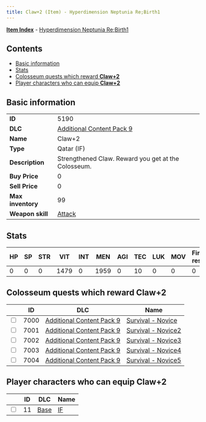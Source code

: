 ```yaml
---
title: Claw+2 (Item) - Hyperdimension Neptunia Re;Birth1
---
```


[**Item Index**](/neptunia/rb1/item/index.html) - [Hyperdimension Neptunia Re;Birth1](/neptunia/rb1)

## Contents

- [Basic information](#basic-information)
- [Stats](#stats)
- [Colosseum quests which reward **Claw+2**](#colosseum-quests-which-reward-claw-2)
- [Player characters who can equip **Claw+2**](#player-characters-who-can-equip-claw-2)
## Basic information

|   |   |
| -- | -- |
| **ID** | 5190 |
| **DLC** | [Additional Content Pack 9](/neptunia/rb1/dlc/18-pack9.html) |
| **Name** | Claw+2 |
| **Type** | Qatar (IF) |
| **Description** | Strengthened Claw. Reward you get at the Colosseum. |
| **Buy Price** | 0 |
| **Sell Price** | 0 |
| **Max inventory** | 99 |
| **Weapon skill** | [Attack](/neptunia/rb1/skill/1-2101-attack.html) |


## Stats

| HP | SP | STR | VIT | INT | MEN | AGI | TEC | LUK | MOV | Fire res. | Ice res. | Wind res. | Lightning res. |
| -- | -- | --- | --- | --- | --- | --- | --- | --- | --- | --------- | -------- | --------- | -------------- |
| 0 | 0 | 0 | 1479 | 0 | 1959 | 0 | 10 | 0 | 0 | 0 | 0 | 0 | 0 |


## Colosseum quests which reward **Claw+2**

|    | ID | DLC | Name |
| -- | -- | --- | ---- |
| <input type="checkbox" id="rb1-colosseum-18-7000" class="trackbox" /> | 7000 | [Additional Content Pack 9](/neptunia/rb1/dlc/18-pack9.html) | [Survival - Novice](/neptunia/rb1/colosseum/18-7000-survival-novice.html) |
| <input type="checkbox" id="rb1-colosseum-18-7001" class="trackbox" /> | 7001 | [Additional Content Pack 9](/neptunia/rb1/dlc/18-pack9.html) | [Survival - Novice2](/neptunia/rb1/colosseum/18-7001-survival-novice2.html) |
| <input type="checkbox" id="rb1-colosseum-18-7002" class="trackbox" /> | 7002 | [Additional Content Pack 9](/neptunia/rb1/dlc/18-pack9.html) | [Survival - Novice3](/neptunia/rb1/colosseum/18-7002-survival-novice3.html) |
| <input type="checkbox" id="rb1-colosseum-18-7003" class="trackbox" /> | 7003 | [Additional Content Pack 9](/neptunia/rb1/dlc/18-pack9.html) | [Survival - Novice4](/neptunia/rb1/colosseum/18-7003-survival-novice4.html) |
| <input type="checkbox" id="rb1-colosseum-18-7004" class="trackbox" /> | 7004 | [Additional Content Pack 9](/neptunia/rb1/dlc/18-pack9.html) | [Survival - Novice5](/neptunia/rb1/colosseum/18-7004-survival-novice5.html) |


## Player characters who can equip **Claw+2**

|    | ID | DLC | Name |
| -- | -- | --- | ---- |
| <input type="checkbox" id="rb1-player-1-11" class="trackbox" /> | 11 | [Base](/neptunia/rb1/dlc/1-base.html) | [IF](/neptunia/rb1/player/1-11-if.html) |
